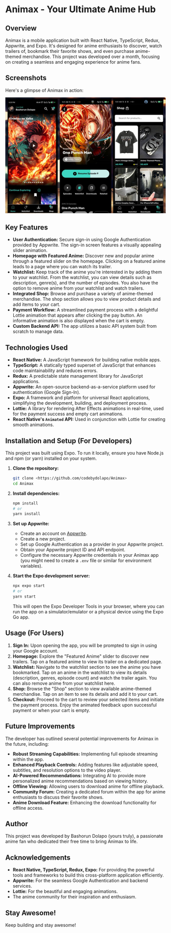 # Animax - Your Ultimate Anime Hub

## Overview

Animax is a mobile application built with React Native, TypeScript, Redux, Appwrite, and Expo. It's designed for anime enthusiasts to discover, watch trailers of, bookmark their favorite shows, and even purchase anime-themed merchandise. This project was developed over a month, focusing on creating a seamless and engaging experience for anime fans.

## Screenshots

Here's a glimpse of Animax in action:

![Animax App Screenshot](assets/screenshot.jpg) 


## Key Features

* **User Authentication:** Secure sign-in using Google Authentication provided by Appwrite. The sign-in screen features a visually appealing slider animation.
* **Homepage with Featured Anime:** Discover new and popular anime through a featured slider on the homepage. Clicking on a featured anime leads to a page where you can watch its trailer.
* **Watchlist:** Keep track of the anime you're interested in by adding them to your watchlist. From the watchlist, you can view details such as description, genre(s), and the number of episodes. You also have the option to remove anime from your watchlist and watch trailers.
* **Integrated Shop:** Browse and purchase a variety of anime-themed merchandise. The shop section allows you to view product details and add items to your cart.
* **Payment Workflow:** A streamlined payment process with a delightful Lottie animation that appears after clicking the pay button. An informative animation is also displayed when the cart is empty.
* **Custom Backend API:** The app utilizes a basic API system built from scratch to manage data.

## Technologies Used

* **React Native:** A JavaScript framework for building native mobile apps.
* **TypeScript:** A statically typed superset of JavaScript that enhances code maintainability and reduces errors.
* **Redux:** A predictable state management library for JavaScript applications.
* **Appwrite:** An open-source backend-as-a-service platform used for authentication (Google Sign-In).
* **Expo:** A framework and platform for universal React applications, simplifying the development, building, and deployment process.
* **Lottie:** A library for rendering After Effects animations in real-time, used for the payment success and empty cart animations.
* **React Native's `Animated` API:** Used in conjunction with Lottie for creating smooth animations.

## Installation and Setup (For Developers)

This project was built using Expo. To run it locally, ensure you have Node.js and npm (or yarn) installed on your system.

1.  **Clone the repository:**
    ```bash
    git clone <https://github.com/codebydolapo/Animax>
    cd Animax
    ```

2.  **Install dependencies:**
    ```bash
    npm install
    # or
    yarn install
    ```

3.  **Set up Appwrite:**
    * Create an account on [Appwrite](https://appwrite.io/).
    * Create a new project.
    * Set up Google Authentication as a provider in your Appwrite project.
    * Obtain your Appwrite project ID and API endpoint.
    * Configure the necessary Appwrite credentials in your Animax app (you might need to create a `.env` file or similar for environment variables).

4.  **Start the Expo development server:**
    ```bash
    npx expo start
    # or
    yarn start
    ```

    This will open the Expo Developer Tools in your browser, where you can run the app on a simulator/emulator or a physical device using the Expo Go app.

## Usage (For Users)

1.  **Sign In:** Upon opening the app, you will be prompted to sign in using your Google account.
2.  **Homepage:** Explore the "Featured Anime" slider to discover new trailers. Tap on a featured anime to view its trailer on a dedicated page.
3.  **Watchlist:** Navigate to the watchlist section to see the anime you have bookmarked. Tap on an anime in the watchlist to view its details (description, genres, episode count) and watch the trailer again. You can also remove anime from your watchlist here.
4.  **Shop:** Browse the "Shop" section to view available anime-themed merchandise. Tap on an item to see its details and add it to your cart.
5.  **Checkout:** Proceed to the cart to review your selected items and initiate the payment process. Enjoy the animated feedback upon successful payment or when your cart is empty.

## Future Improvements

The developer has outlined several potential improvements for Animax in the future, including:

* **Robust Streaming Capabilities:** Implementing full episode streaming within the app.
* **Enhanced Playback Controls:** Adding features like adjustable speed, subtitles, and resolution options to the video player.
* **AI-Powered Recommendations:** Integrating AI to provide more personalized anime recommendations based on viewing history.
* **Offline Viewing:** Allowing users to download anime for offline playback.
* **Community Forum:** Creating a dedicated forum within the app for anime enthusiasts to discuss their favorite shows.
* **Anime Download Feature:** Enhancing the download functionality for offline access.

## Author

This project was developed by Bashorun Dolapo (yours truly), a passionate anime fan who dedicated their free time to bring Animax to life.

## Acknowledgements

* **React Native, TypeScript, Redux, Expo:** For providing the powerful tools and frameworks to build this cross-platform application efficiently.
* **Appwrite:** For the seamless Google Authentication and backend services.
* **Lottie:** For the beautiful and engaging animations.
* The anime community for their inspiration and enthusiasm.

## Stay Awesome!

Keep building and stay awesome!
